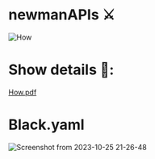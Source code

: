 # newmanAPIs ⚔️


![How](https://github.com/SalhiFayza/newmanAPIs/assets/60444937/ec66d0ed-8cdc-46a4-94f9-bea98c95d467)

# Show details 📑:

[How.pdf](https://github.com/SalhiFayza/newmanAPIs/files/13170301/How.pdf)

# Black.yaml

![Screenshot from 2023-10-25 21-26-48](https://github.com/SalhiFayza/newmanAPIs/assets/60444937/36e54300-20bc-47dc-b2e5-5756ad58176f)
